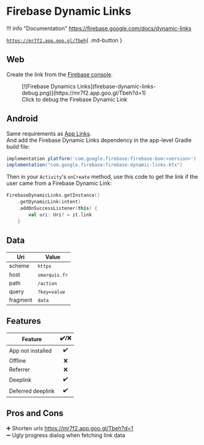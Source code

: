 # Firebase Dynamic Links

!!! info "Documentation" 
    https://firebase.google.com/docs/dynamic-links

[`https://mr7f2.app.goo.gl/Tbeh`](https://mr7f2.app.goo.gl/Tbeh){ .md-button }

## Web

Create the link from the [Firebase console](https://console.firebase.google.com/u/0/project/_/durablelinks/creation/).

<figure markdown>
  [![Firebase Dynamics Links](firebase-dynamic-links-debug.png)](https://mr7f2.app.goo.gl/Tbeh?d=1)
  <figcaption>Click to debug the Firebase Dynamic Link</figcaption>
</figure>

## Android

Same requirements as [App Links](app-links.md).  
And add the Firebase Dynamic Links dependency in the app-level Gradle build file:

```groovy title="app/build.gradle.kts"
implementation platform('com.google.firebase:firebase-bom:<version>')
implementation("com.google.firebase:firebase-dynamic-links-ktx")
```

Then in your `Activity`'s `onCreate` method, use this code to get the link if the user came from a Firebase Dynamic Link:

```kotlin
FirebaseDynamicLinks.getInstance()
    .getDynamicLink(intent)
    .addOnSuccessListener(this) {
        val uri: Uri? = it.link
    }
```

## Data

| Uri | Value |
|---|---|
| scheme | `https` |
| host | `smarquis.fr` |
| path | `/action` |
| query | `?key=value` |
| fragment | `data` |

## Features

| Feature | ✔️/❌ |
|---|:---:|
| App not installed | ✔️ |
| Offline | ❌ |
| Referrer | ❌ |
| Deeplink | ✔️ |
| Deferred deeplink | ✔️ |

## Pros and Cons

➕ Shorten urls https://mr7f2.app.goo.gl/Tbeh?d=1  
➖ Ugly progress dialog when fetching link data  
